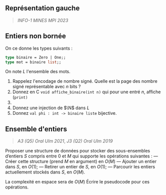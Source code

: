 ## Représentation gauche
> *INFO-1 MINES MPI 2023*

## Entiers non bornée
On ce donne les types suivants :
```ocaml
type binaire = Zero | One;;
type mot = binaire list;;
```
On note $L$ l'ensemble des mots.

1. Rappelez l'encodage de nombre signé. Quelle est la page des nombre signé représentable avec $n$ bits ?
2. Donnez en C `void affiche_binaire(int n)` qui pour une entré $n$, affiche (`print)` 
3. 
4. Donnez une injection de $\N$ dans $L$
5. Donnez `val phi : int -> binaire liste` bijective.
## Ensemble d'entiers
> *A3 (Q5) Oral Ulm 2021*, *J3 (Q2) Oral Ulm 2019*

Proposer une structure de données pour stocker des sous-ensembles d’entiers $S$ compris entre $0$ et $M$ qui supporte les opérations suivantes :
  — Créer cette structure (prend $M$ en argument) en $O(M)$
  — Ajouter un entier dans $S$, en $O(1)$;
  — Retirer un entier de $S$, en $O(1)$;
  — Parcourir les entiers actuellement stockés dans $S$, en $O(M)$.

La complexité en espace sera de $O(M)$
Écrire le pseudocode pour ces opérations.
<!--stackedit_data:
eyJoaXN0b3J5IjpbMTE1OTcyMzM4MywxNzM0NTExMzgyXX0=
-->